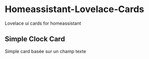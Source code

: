 # Homeassistant-Lovelace-Cards
Lovelace ui cards for homeassistant

## Simple Clock Card 

Simple card basée sur un champ texte
